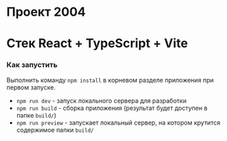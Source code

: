 # Проект 2004

# Стек React + TypeScript + Vite

### Как запустить

Выполнить команду `npm install` в корневом разделе приложения при первом запуске.

- `npm run dev` - запуск локального сервера для разработки
- `npm run build` - сборка приложения (результат будет доступен в папке `build/`)
- `npm run preview` - запускает локальный сервер, на котором крутится содержимое папки `build/`
